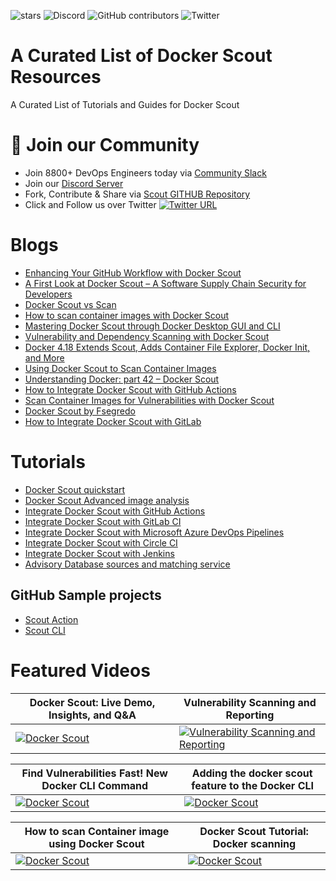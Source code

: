 

![stars](https://img.shields.io/github/stars/collabnix/docker-scout-community)
![Discord](https://img.shields.io/discord/1020180904129335379)
![GitHub contributors](https://img.shields.io/github/contributors/collabnix/docker-scout-community)
![Twitter](https://img.shields.io/twitter/follow/collabnix?style=social)


# A Curated List of Docker Scout Resources 

A Curated List of Tutorials and Guides for Docker Scout

# 📝 Join our Community

- Join 8800+ DevOps Engineers today via [Community Slack](https://launchpass.com/collabnix)
- Join our [Discord Server](https://discord.gg/QEkCXAXYSe)
- Fork, Contribute & Share via [Scout GITHUB Repository](https://github.com/collabnix/docker-scout-community)
-  Click and Follow us over Twitter [![Twitter URL](https://img.shields.io/twitter/url/https/twitter.com/fold_left.svg?style=social&label=Follow%20%40collabnix)](https://twitter.com/collabnix)


# Blogs

- [Enhancing Your GitHub Workflow with Docker Scout](https://www.felipecruz.es/enhancing-your-github-workflow-with-docker-scout/)
- [A First Look at Docker Scout – A Software Supply Chain Security for Developers](https://collabnix.com/a-first-look-at-docker-scout-a-software-supply-chain-security-for-developers/)
- [Docker Scout vs Scan](https://itnext.io/docker-scout-vs-scan-90ce6d6fd04c)
- [How to scan container images with Docker Scout](https://www.techrepublic.com/article/how-to-scan-container-images-docker-scout/)
- [Mastering Docker Scout through Docker Desktop GUI and CLI](https://www.heyvaldemar.com/mastering-docker-scout-through-docker-desktop-gui-and-cli/)
- [Vulnerability and Dependency Scanning with Docker Scout](https://www.c-sharpcorner.com/article/vulnerability-and-dependency-scanning-with-docker-scout/)
- [Docker 4.18 Extends Scout, Adds Container File Explorer, Docker Init, and More](https://www.infoq.com/news/2023/04/docker-4-18-released/)
- [Using Docker Scout to Scan Container Images](https://www.fosslife.org/using-docker-scout-scan-container-images)
- [Understanding Docker: part 42 – Docker Scout](https://dev.to/aurelievache/understanding-docker-part-42-docker-scout-o2a)
- [How to Integrate Docker Scout with GitHub Actions](https://collabnix.com/how-to-integrate-docker-scout-with-github-actions/)
- [Scan Container Images for Vulnerabilities with Docker Scout](https://thenewstack.io/scan-container-images-for-vulnerabilities-with-docker-scout/)
- [Docker Scout by Fsegredo](https://link.medium.com/U7exfMopKCb)
- [How to Integrate Docker Scout with GitLab](https://collabnix.com/how-to-integrate-docker-scout-with-gitlab/)


# Tutorials

- [Docker Scout quickstart](https://docs.docker.com/scout/quickstart/)
- [Docker Scout Advanced image analysis](https://docs.docker.com/scout/advanced-image-analysis/)
- [Integrate Docker Scout with GitHub Actions](https://docs.docker.com/scout/integrations/ci/gha/)
- [Integrate Docker Scout with GitLab CI](https://docs.docker.com/scout/integrations/ci/gitlab/)
- [Integrate Docker Scout with Microsoft Azure DevOps Pipelines](https://docs.docker.com/scout/integrations/ci/azure/)
- [Integrate Docker Scout with Circle CI](https://docs.docker.com/scout/integrations/ci/circle-ci/)
- [Integrate Docker Scout with Jenkins](https://docs.docker.com/scout/integrations/ci/jenkins/)
- [Advisory Database sources and matching service](https://docs.docker.com/scout/advisory-db-sources/)


## GitHub Sample projects

- [Scout Action](https://github.com/docker/scout-action)
- [Scout CLI](https://github.com/docker/scout-cli)



# Featured Videos

| Docker Scout: Live Demo, Insights, and Q&A       | Vulnerability Scanning and Reporting         |
| ------------------------------------------------ | -------------------------------------------- |
| [![Docker Scout](https://img.youtube.com/vi/Ibt6o8M2IHw/sddefault.jpg)](https://www.youtube.com/watch?v=Ibt6o8M2IHw) | [![Vulnerability Scanning and Reporting](https://img.youtube.com/vi/2sY7z2yv_5Y/sddefault.jpg)](https://www.youtube.com/watch?v=2sY7z2yv_5Y&t=39s) |

| Find Vulnerabilities Fast! New Docker CLI Command| Adding the docker scout feature to the Docker CLI    |
| ------------------------------------------------ | ---------------------------------------------------- |
| [![Docker Scout](https://img.youtube.com/vi/0Wc4-_DownU/sddefault.jpg)](https://www.youtube.com/watch?v=0Wc4-_DownU) | [![Docker Scout](https://img.youtube.com/vi/pb7ydpJq-D8/sddefault.jpg)](https://www.youtube.com/watch?v=pb7ydpJq-D8) |


| How to scan Container image using Docker Scout| Docker Scout Tutorial: Docker scanning               |
| ---------------------------------------------- | -------------------------------------------------- |
| [![Docker Scout](https://img.youtube.com/vi/SlUqxSUvv3o/sddefault.jpg)](https://www.youtube.com/watch?v=SlUqxSUvv3o&t=5s) | [![Docker Scout](https://img.youtube.com/vi/4oVg662aMbc/sddefault.jpg)](https://www.youtube.com/watch?v=pb7ydpJq-D8) |




